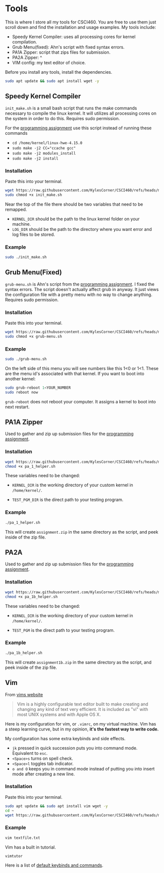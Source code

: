 # Tools
This is where I store all my tools for CSCI460. You are free to use them just
scroll down and find the installation and usage examples. My tools include:


- Speedy Kernel Compiler: uses all processing cores for kernel compilation.
- Grub Menu(fixed): Ahn's script with fixed syntax errors.
- PA1A Zipper: script that zips files for submission.
- PA2A Zipper: ^
- VIM config: my text editor of choice.

Before you install any tools, install the dependencies.
```bash
sudo apt update && sudo apt install wget -y
```

## Speedy Kernel Compiler
`init_make.sh` is a small bash script that runs the make commands necessary to
compile the linux kernel. It will utilizes all processing cores on the system in
order to do this. Requires sudo permission.

For the [programming
assignment](https://canvas.umt.edu/courses/18301/assignments/228633) use this
script instead of running these commands 
- `cd /home/kernel/linux-hwe-4.15.0`
- `sudo make -j2 CC="ccache gcc"`
- `sudo make -j2 modules_install`
- `sudo make -j2 install`

### Installation
Paste this into your terminal.
```bash
wget https://raw.githubusercontent.com/KylesCorner/CSCI460/refs/heads/master/tools/init_make.sh
sudo chmod +x init_make.sh
```

Near the top of the file there should be two variables that need to be remapped.
- `KERNEL_DIR` should be the path to the linux kernel folder on your machine.
- `LOG_DIR` should be the path to the directory where you want error and log
  files to be stored.

### Example
```bash
sudo ./init_make.sh
```


## Grub Menu(Fixed)
`grub-menu.sh` is Ahn's script from the [programming
assignment](https://canvas.umt.edu/courses/18301/assignments/228633).
I fixed the syntax errors. The script doesn't actually affect grub in anyway. It
just views the configuration file with a pretty menu with no way to change
anything. Requires sudo permission.
### Installation
Paste this into your terminal.
```bash
wget https://raw.githubusercontent.com/KylesCorner/CSCI460/refs/heads/master/tools/grub-menu.sh
sudo chmod +x grub-menu.sh
```

### Example
```bash
sudo ./grub-menu.sh
```
On the left side of this menu you will see numbers like this 1<0 or 1<1. These
are the menu id's associated with that kernel. If you want to boot into another
kernel:
```bash
sudo grub-reboot 1<YOUR_NUMBER
sudo reboot now
```
`grub-reboot` does not reboot your computer. It assigns a kernel to boot into
next restart.

## PA1A Zipper

Used to gather and zip up submission files for the [programming
assignment](https://canvas.umt.edu/courses/18301/assignments/228633).

### Installation
```bash
wget https://raw.githubusercontent.com/KylesCorner/CSCI460/refs/heads/master/tools/pa_1_helper.sh
chmod +x pa_1_helper.sh
```
These variables need to be changed:
- `KERNEL_DIR` is the working directory of your custom kernel in
  `/home/kernel/`.

- `TEST_PGM_DIR` is the direct path to your testing program.

### Example
```bash
./pa_1_helper.sh
```
This will create `assignment.zip` in the same directory as the script, and peek
inside of the zip file.

## PA2A
Used to gather and zip up submission files for the [programming
assignment](https://canvas.umt.edu/courses/18301/assignments/228634).

### Installation
```bash
wget https://raw.githubusercontent.com/KylesCorner/CSCI460/refs/heads/master/tools/pa_1b_helper.sh
chmod +x pa_1b_helper.sh
```
These variables need to be changed:
- `KERNEL_DIR` is the working directory of your custom kernel in
  `/home/kernel/`.

- `TEST_PGM` is the direct path to your testing program.

### Example
```bash
./pa_1b_helper.sh
```
This will create `assignment1b.zip` in the same directory as the script, and peek
inside of the zip file.

## Vim
From [vims website](https://www.vim.org/)
> Vim is a highly configurable text editor built to make creating and changing
> any kind of text very efficient. It is included as "vi" with most UNIX systems
> and with Apple OS X.

Here is my configuration for vim, or `.vimrc`, on my virtual machine. Vim has a steep learning
curve, but in my opinion, **it's the fastest way to write code.** 

My configuration has some extra keybinds and side effects.
- `jk` pressed in quick succession puts you into command mode. Equivalent to `esc`.
- `<Space>s` turns on spell check.
- `<Space>l` toggles tab indicator.
- `o and O` keeps you in command mode instead of putting you into insert mode
  after creating a new line.

### Installation
Paste this into your terminal.
```bash
sudo apt update && sudo apt install vim wget -y
cd ~
wget https://raw.githubusercontent.com/KylesCorner/CSCI460/refs/heads/master/tools/.vimrc
```

### Example
```bash
vim textfile.txt
```
Vim has a built in tutorial.
```bash
vimtutor
```
Here is a list of
[default keybinds and commands](https://vim.rtorr.com/).

